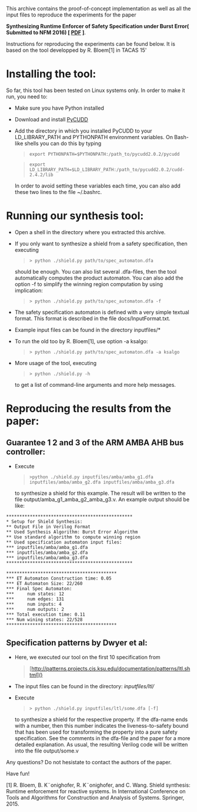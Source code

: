 This archive contains the proof-of-concept implementation as well as all the 
input files to reproduce the experiments for the paper 

**Synthesizing 
Runtime Enforcer of Safety Specification under Burst Error( Submitted to NFM 2016) [ [PDF](https://bitbucket.org/mengwu/shield-synthesis/src/3fd1604121c3/docs/?at=master) ]**. 

Instructions for reproducing the experiments can be found below. 
It is based on the tool developped by R. Bloem[1] in TACAS 15'

Installing the tool:
====================
So far, this tool has been tested on Linux systems only. In order to 
make it run, you need to:

 - Make sure you have Python installed
 - Download and install [PyCUDD][2] 
 - Add the directory in which you installed PyCUDD to your 
   LD_LIBRARY_PATH and PYTHONPATH environment variables. 
   On Bash-like shells you can do this by typing
   
   > `export PYTHONPATH=$PYTHONPATH:/path_to/pycudd2.0.2/pycudd`

   > `export LD_LIBRARY_PATH=$LD_LIBRARY_PATH:/path_to/pycudd2.0.2/cudd-2.4.2/lib`
   
   In order to avoid setting these variables each time, you can also add these
   two lines to the file ~/.bashrc.
 
Running our synthesis tool:
===========================
 - Open a shell in the directory where you extracted this archive. 
 - If you only want to synthesize a shield from a safety specification, then
   executing

   > `> python ./shield.py path/to/spec_automaton.dfa`
   
   should be enough. You can also list several .dfa-files, then the tool
   automatically computes the product automaton. You can also add the option -f 
   to simplify the winning region computation by using implication:
   > `> python ./shield.py path/to/spec_automaton.dfa -f`

 - The safety specification automaton is defined with a very simple textual
   format. This format is described in the file docs/InputFormat.txt.

 - Example input files can be found in the directory 
   inputfiles/*

 - To run the old too by R. Bloem[1], use option -a ksalgo:

   > `> python ./shield.py path/to/spec_automaton.dfa -a ksalgo`

 - More usage of the tool, executing
 
   > `> python ./shield.py -h`
   
   to get a list of command-line arguments and more help messages.
 
Reproducing the results from the paper:
=======================================

  
Guarantee 1 2 and 3 of the ARM AMBA AHB bus controller:
-----------------------------------------------
- Execute 

  > `>python ./shield.py inputfiles/amba/amba_g1.dfa inputfiles/amba/amba_g2.dfa inputfiles/amba/amba_g3.dfa`
   
  to synthesize a shield for this example. The result will be written to the file output/amba_g1_amba_g2_amba_g3.v. An example output should be like:
  
```
************************************************
* Setup for Shield Synthesis:
** Output File in Verilog Format
** Used Synthesis Algorithm: Burst Error Algorithm
** Use standard algorithm to compute winning region
** Used specification automaton input files:
*** inputfiles/amba/amba_g1.dfa
*** inputfiles/amba/amba_g2.dfa
*** inputfiles/amba/amba_g3.dfa
************************************************

******************************************
*** ET Automaton Construction time: 0.05
*** ET Automaton Size: 22/260
*** Final Spec Automaton:
***     num states: 12
***     num edges: 131
***     num inputs: 4
***     num outputs: 2
*** Total execution time: 0.11
*** Num wining states: 22/528
******************************************
```
Specification patterns by Dwyer et al:
--------------------------------------
- Here, we executed our tool on the first 10 specification from

  > [http://patterns.projects.cis.ksu.edu/documentation/patterns/ltl.shtml]()

- The input files can be found in the directory: *inputfiles/ltl/*

- Execute

  > `> python ./shield.py inputfiles/ltl/some.dfa [-f]`
  
   
  to synthesize a shield for the respective property.
  If the dfa-name ends with a number, then this number indicates the 
  liveness-to-safety bound that has been used for transforming the property into
  a pure safety specification. See the comments in the dfa-file and the paper
  for a more detailed explanation.
  As usual, the resulting Verilog code will be written into the file 
  output/some.v

Any questions? Do not hesistate to contact the authors of the paper.

Have fun!

[1] R. Bloem, B. K¨onighofer, R. K¨onighofer, and C. Wang. Shield synthesis: Runtime enforcement
for reactive systems. In International Conference on Tools and Algorithms for Construction
and Analysis of Systems. Springer, 2015.

[2]: http://bears.ece.ucsb.edu/pycudd.html
